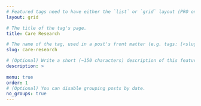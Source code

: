 ```yaml
---
# Featured tags need to have either the `list` or `grid` layout (PRO only).
layout: grid

# The title of the tag's page.
title: Care Research

# The name of the tag, used in a post's front matter (e.g. tags: [<slug>]).
slug: care-research

# (Optional) Write a short (~150 characters) description of this featured tag.
description: >
 
menu: true
order: 1
# (Optional) You can disable grouping posts by date.
no_groups: true
---
```

